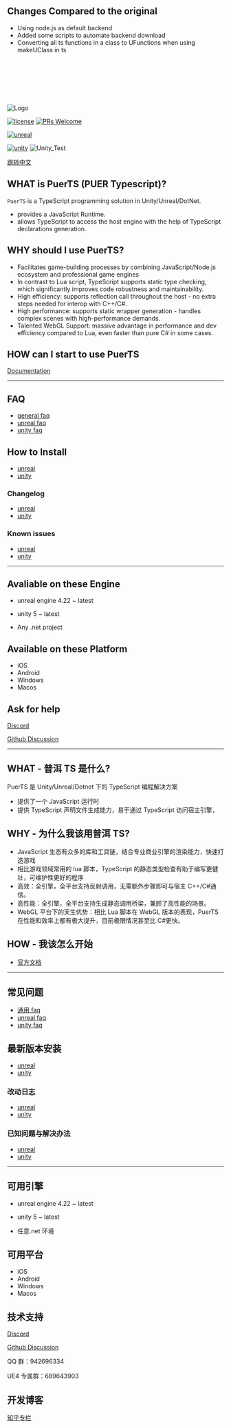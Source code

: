 ## Changes Compared to the original

-   Using node.js as default backend
-   Added some scripts to automate backend download
-   Converting all ts functions in a class to UFunctions when using makeUClass in ts

<br>

#

<br>
<br>

![Logo](./doc/pic/puerts_logo.png)

[![license](https://img.shields.io/badge/license-BSD_3_Clause-blue.svg)](https://github.com/Tencent/puerts/blob/master/LICENSE)
[![PRs Welcome](https://img.shields.io/badge/PRs-welcome-blue.svg)](https://github.com/Tencent/puerts/pulls)

[![unreal](https://img.shields.io/badge/unreal-v1.0.6p1-blue.svg)](https://github.com/Tencent/puerts/releases/tag/Unreal_v1.0.6p1)

[![unity](<https://img.shields.io/badge/unity(stable)-v2.0.2-blue.svg>)](doc/unity/zhcn/install.md)
![Unity_Test](https://github.com/Tencent/puerts/workflows/unity%20unittest/badge.svg)

[跳转中文](#what---普洱ts是什么)

## WHAT is PuerTS (PUER Typescript)?

`PuerTS` is a TypeScript programming solution in Unity/Unreal/DotNet.

-   provides a JavaScript Runtime.
-   allows TypeScript to access the host engine with the help of TypeScript declarations generation.

## WHY should I use PuerTS?

-   Facilitates game-building processes by combining JavaScript/Node.js ecosystem and professional game engines
-   In contrast to Lua script, TypeScript supports static type checking, which significantly improves code robustness and maintainability.
-   High efficiency: supports reflection call throughout the host - no extra steps needed for interop with C++/C#.
-   High performance: supports static wrapper generation - handles complex scenes with high-performance demands.
-   Talented WebGL Support: massive advantage in performance and dev efficiency compared to Lua, even faster than pure C# in some cases.

## HOW can I start to use PuerTS

[Documentation](https://puerts.github.io/en)

---

## FAQ

-   [general faq](doc/faq.md)
-   [unreal faq](doc/unreal/en/faq.md)
-   [unity faq](doc/unity/en/faq.md)

## How to Install

-   [unreal](doc/unreal/en/install.md)
-   [unity](doc/unity/en/install.md)

### Changelog

-   [unreal](doc/unreal/en/changelog.md)
-   [unity](unity/Assets/core/upm/changelog.md)

### Known issues

-   [unreal](doc/unreal/en/bugs.md)
-   [unity](doc/unity/en/bugs.md)

---

## Avaliable on these Engine

-   unreal engine 4.22 ~ latest

-   unity 5 ~ latest

-   Any .net project

## Available on these Platform

-   iOS
-   Android
-   Windows
-   Macos

## Ask for help

[Discord](https://discord.gg/RYRY7D833n)

[Github Discussion](https://github.com/Tencent/puerts/discussions)

---

## WHAT - 普洱 TS 是什么?

PuerTS 是 Unity/Unreal/Dotnet 下的 TypeScript 编程解决方案

-   提供了一个 JavaScript 运行时
-   提供 TypeScript 声明文件生成能力，易于通过 TypeScript 访问宿主引擎，

## WHY - 为什么我该用普洱 TS?

-   JavaScript 生态有众多的库和工具链，结合专业商业引擎的渲染能力，快速打造游戏
-   相比游戏领域常用的 lua 脚本，TypeScript 的静态类型检查有助于编写更健壮，可维护性更好的程序
-   高效：全引擎，全平台支持反射调用，无需额外步骤即可与宿主 C++/C#通信。
-   高性能：全引擎，全平台支持生成静态调用桥梁，兼顾了高性能的场景。
-   WebGL 平台下的天生优势：相比 Lua 脚本在 WebGL 版本的表现，PuerTS 在性能和效率上都有极大提升，目前极限情况甚至比 C#更快。

## HOW - 我该怎么开始

-   [官方文档](https://puerts.github.io)

---

## 常见问题

-   [通用 faq](doc/faq.md)
-   [unreal faq](doc/unreal/zhcn/faq.md)
-   [unity faq](doc/unity/zhcn/faq.md)

## 最新版本安装

-   [unreal](doc/unreal/zhcn/install.md)
-   [unity](doc/unity/zhcn/install.md)

### 改动日志

-   [unreal](doc/unreal/zhcn/changelog.md)
-   [unity](unity/Assets/core/upm/changelog-hans.md)

### 已知问题与解决办法

-   [unreal](doc/unreal/zhcn/bugs.md)
-   [unity](doc/unity/zhcn/bugs.md)

---

## 可用引擎

-   unreal engine 4.22 ~ latest

-   unity 5 ~ latest

-   任意.net 环境

## 可用平台

-   iOS
-   Android
-   Windows
-   Macos

## 技术支持

[Discord](https://discord.gg/RYRY7D833n)

[Github Discussion](https://github.com/Tencent/puerts/discussions)

QQ 群：942696334

UE4 专属群：689643903

## 开发博客

[知乎专栏](https://www.zhihu.com/column/c_1355534112468402176)
